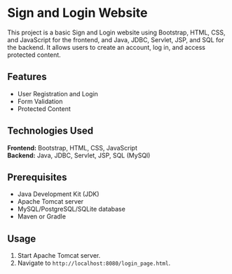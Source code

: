 # Sign and Login Website

This project is a basic Sign and Login website using Bootstrap, HTML, CSS, and JavaScript for the frontend, and Java, JDBC, Servlet, JSP, and SQL for the backend. It allows users to create an account, log in, and access protected content.

## Features
- User Registration and Login
- Form Validation
- Protected Content

## Technologies Used
**Frontend:** Bootstrap, HTML, CSS, JavaScript  
**Backend:** Java, JDBC, Servlet, JSP, SQL (MySQl)

## Prerequisites
- Java Development Kit (JDK)
- Apache Tomcat server
- MySQL/PostgreSQL/SQLite database
- Maven or Gradle

## Usage
1. Start Apache Tomcat server.
2. Navigate to `http://localhost:8080/login_page.html`.
